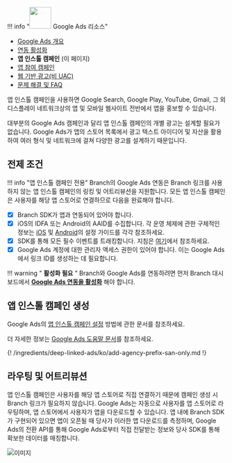 !!! info "<img src="../../../_assets/img/pages/deep-linked-ads/google/google-ads-logo.png" width="50"/> Google Ads 리소스"
- [Google Ads 개요](/deep-linked-ads/google-ads-overview/)
- [연동 활성화](/deep-linked-ads/google-ads-enable/)
- **앱 인스톨 캠페인**  (이 페이지)
- [앱 참여 캠페인](/deep-linked-ads/google-ads-app-engagement/)
- [웹 기반 광고(비 UAC)](/deep-linked-ads/google-ads-non-uac/)
- [문제 해결 및 FAQ](/deep-linked-ads/google-ads-troubleshooting/)

앱 인스톨 캠페인을 사용하면 Google Search, Google Play, YouTube, Gmail, 그 외 디스플레이 네트워크상의 앱 및 모바일 웹사이트 전반에서 앱을 홍보할 수 있습니다.

대부분의 Google Ads 캠페인과 달리 앱 인스톨 캠페인의 개별 광고는 설계할 필요가 없습니다. Google Ads가 앱의 스토어 목록에서 광고 텍스트 아이디어 및 자산을 활용하여 여러 형식 및 네트워크에 걸쳐 다양한 광고를 설계하기 때문입니다.

## 전제 조건

!!! info "앱 인스톨 캠페인 전용"
	Branch의 Google Ads 연동은 Branch 링크를 사용하지 않는 앱 인스톨 캠페인의 링킹 및 어트리뷰션을 지원합니다. 모든 앱 인스톨 캠페인은 사용자를 해당 앱 스토어로 연결하므로 다음을 완료해야 합니다.

* [x]  Branch SDK가 앱과 연동되어 있어야 합니다.
* [x]  iOS의 IDFA 또는 Android의 AAID를 수집합니다. 각 운영 체제에 관한 구체적인 정보는 [iOS](/apps/ios/#install-branch) 및 [Android](/apps/android/#install-branch)의 설정 가이드를 각각 참조하세요.
* [x]  SDK를 통해 모든 필수 이벤트를 트래킹합니다. 지침은 [여기](#forwarding-events-to-google-ads)에서 참조하세요.
* [x]  Google Ads 계정에 대한 관리자 액세스 권한이 있어야 합니다. 이는 Google Ads에서 링크 ID를 생성하는 데 필요합니다.

!!! warning " **활성화 필요** "
	Branch와 Google Ads를 연동하려면 먼저 Branch 대시보드에서 **[Google Ads 연동을 활성화](/deep-linked-ads/google-ads-enable/)** 해야 합니다.

## 앱 인스톨 캠페인 생성

Google Ads의 [앱 인스톨 캠페인 설정](https://support.google.com/google-ads/answer/6291545?co=ADWORDS.IsAWNCustomer%3Dtrue&oco=0) 방법에 관한 문서를 참조하세요.

더 자세한 정보는 [Google Ads 도움말 문서](https://support.google.com/google-ads/answer/6247380?hl=en)를 참조하세요.

{! /ingredients/deep-linked-ads/ko/add-agency-prefix-san-only.md !}

## 라우팅 및 어트리뷰션

앱 인스톨 캠페인은 사용자를 해당 앱 스토어로 직접 연결하기 때문에 캠페인 생성 시 Branch 링크가 필요하지 않습니다. Google Ads는 자동으로 사용자를 앱 스토어로 라우팅하며, 앱 스토어에서 사용자가 앱을 다운로드할 수 있습니다.  앱 내에 Branch SDK가 구현되어 있으면 앱이 오픈될 때 당사가 이러한 앱 다운로드를 측정하며, Google Ads의 전환 API를 통해 Google Ads로부터 직접 전달받는 정보와 당사 SDK를 통해 확보한 데이터를 매칭합니다.

![이미지](/_assets/img/pages/deep-linked-ads/google/google-ads-uac.png)
